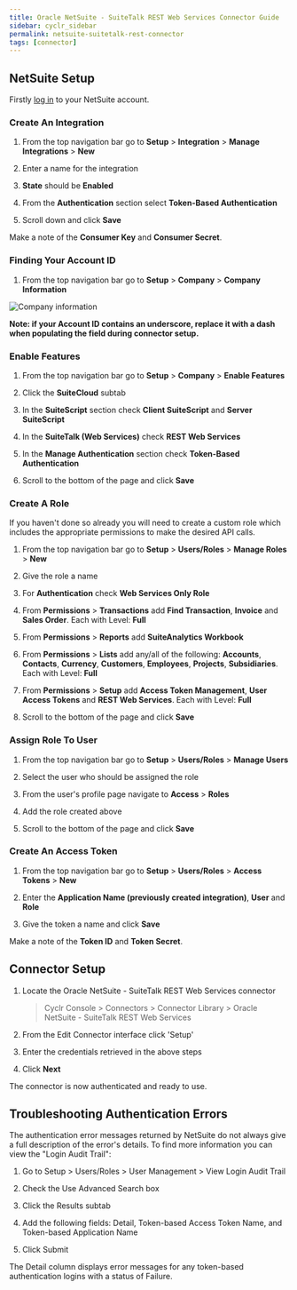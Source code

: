 ```yaml
---
title: Oracle NetSuite - SuiteTalk REST Web Services Connector Guide
sidebar: cyclr_sidebar
permalink: netsuite-suitetalk-rest-connector
tags: [connector]
---
```


## NetSuite Setup

Firstly [log in](https://system.netsuite.com/pages/customerlogin.jsp) to your NetSuite account.

### Create An Integration

1. From the top navigation bar go to **Setup** > **Integration** > **Manage Integrations** > **New**

2. Enter a name for the integration

3. **State** should be **Enabled**

4. From the **Authentication** section select **Token-Based Authentication**

5. Scroll down and click **Save**

Make a note of the **Consumer Key** and **Consumer Secret**.

### Finding Your Account ID

1. From the top navigation bar go to **Setup** > **Company** > **Company Information**

![Company information](./images/netsuite_suitetalk_1.png)

**Note: if your Account ID contains an underscore, replace it with a dash when populating the field during connector setup.**

### Enable Features

1. From the top navigation bar go to **Setup** > **Company** > **Enable Features**

2. Click the **SuiteCloud** subtab

3. In the **SuiteScript** section check **Client SuiteScript** and **Server SuiteScript**

4. In the **SuiteTalk (Web Services)** check **REST Web Services**

5. In the **Manage Authentication** section check **Token-Based Authentication**

6. Scroll to the bottom of the page and click **Save**

### Create A Role

If you haven't done so already you will need to create a custom role which includes the appropriate permissions to make the desired API calls.

1. From the top navigation bar go to **Setup** > **Users/Roles** > **Manage Roles** > **New**

2. Give the role a name

3. For **Authentication** check **Web Services Only Role**

4. From **Permissions** > **Transactions** add **Find Transaction**, **Invoice** and **Sales Order**. Each with Level: **Full**

5. From **Permissions** > **Reports** add **SuiteAnalytics Workbook**

6. From **Permissions** > **Lists** add any/all of the following: **Accounts**, **Contacts**, **Currency**, **Customers**, **Employees**, **Projects**, **Subsidiaries**. Each with Level: **Full**

7. From **Permissions** > **Setup** add **Access Token Management**, **User Access Tokens** and **REST Web Services**. Each with Level: **Full**

8. Scroll to the bottom of the page and click **Save**

### Assign Role To User

1. From the top navigation bar go to **Setup** > **Users/Roles** > **Manage Users**

2. Select the user who should be assigned the role

3. From the user's profile page navigate to **Access** > **Roles**

4. Add the role created above

5. Scroll to the bottom of the page and click **Save**

### Create An Access Token

1. From the top navigation bar go to **Setup** > **Users/Roles** > **Access Tokens** > **New**

2. Enter the **Application Name (previously created integration)**, **User** and **Role**

3. Give the token a name and click **Save**

Make a note of the **Token ID** and **Token Secret**.

## Connector Setup

1. Locate the Oracle NetSuite - SuiteTalk REST Web Services connector

   > Cyclr Console > Connectors > Connector Library > Oracle NetSuite - SuiteTalk REST Web Services

2. From the Edit Connector interface click 'Setup'

3. Enter the credentials retrieved in the above steps

4. Click **Next**

The connector is now authenticated and ready to use.

## Troubleshooting Authentication Errors

The authentication error messages returned by NetSuite do not always give a full description of the error's details. To find more information you can view the "Login Audit Trail":

1. Go to Setup > Users/Roles > User Management > View Login Audit Trail

2. Check the Use Advanced Search box

3. Click the Results subtab

4. Add the following fields: Detail, Token-based Access Token Name, and Token-based Application Name

5. Click Submit

The Detail column displays error messages for any token-based authentication logins with a status of Failure.
